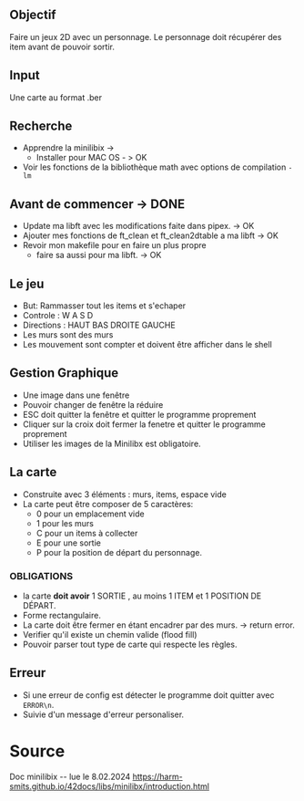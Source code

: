 ## Objectif
Faire un jeux 2D avec un personnage. Le personnage doit récupérer des item avant de pouvoir sortir.

## Input
Une carte au format .ber

## Recherche
- Apprendre la minilibix -> 
	- Installer pour MAC OS - > OK
- Voir les fonctions de la bibliothèque math avec options de compilation `-lm`

## Avant de commencer  -> DONE
- Update ma libft avec les modifications faite dans pipex. -> OK
- Ajouter mes fonctions de ft_clean et ft_clean2dtable a ma libft -> OK
- Revoir mon makefile pour en faire un plus propre
	- faire sa aussi pour ma libft. -> OK

## Le jeu
- But: Rammasser tout les items et s'echaper
- Controle : W A S D 
- Directions : HAUT BAS DROITE GAUCHE
- Les murs sont des murs
- Les mouvement sont compter et doivent être afficher dans le shell
## Gestion Graphique
- Une image dans une fenêtre 
- Pouvoir changer de fenêtre la réduire
- ESC doit quitter la fenêtre et quitter le programme proprement
- Cliquer sur la croix doit fermer la fenetre et quitter le programme proprement
- Utiliser les images de la Minilibx est obligatoire.

## La carte
- Construite avec 3 éléments : murs, items, espace vide
- La carte peut être composer de 5 caractères:
	- 0 pour un emplacement vide
	- 1 pour les murs
	- C pour un items à collecter
	- E pour une sortie
	- P pour la position de départ du personnage.
### OBLIGATIONS
- la carte **doit avoir** 1 SORTIE , au moins 1 ITEM et 1 POSITION DE DÉPART.
- Forme rectangulaire.
- La carte doit être fermer en étant encadrer par des murs. -> return error.
- Verifier qu'il existe un chemin valide (flood fill)
- Pouvoir parser tout type de carte qui respecte les règles.
## Erreur
- Si une erreur de config est détecter le programme doit quitter avec `ERROR\n`.
- Suivie d'un message d'erreur personaliser.


# Source
Doc minilibix -- lue le 8.02.2024
https://harm-smits.github.io/42docs/libs/minilibx/introduction.html